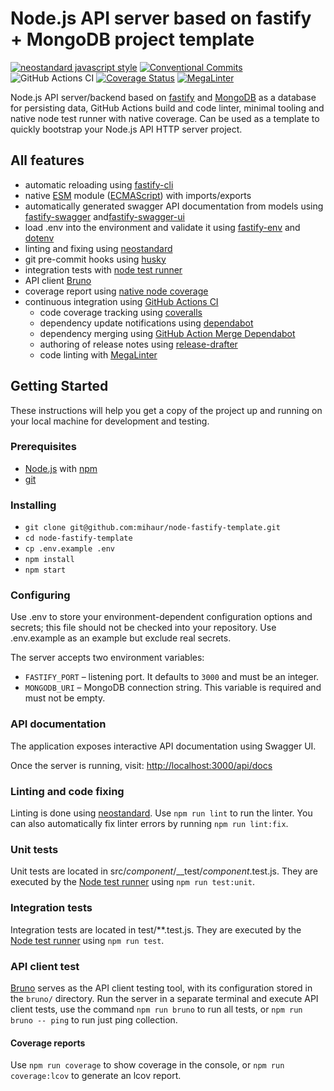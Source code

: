 # Node.js API server based on fastify + MongoDB project template

[![neostandard javascript style][neostandard-image]][neostandard-url]
[![Conventional Commits][conventional-commits-image]][conventional-commits-url]
![GitHub Actions CI][github-action-nodejs-ci-url]
[![Coverage Status][coveralls-badge-url]][coveralls-repo-url]
[![MegaLinter](https://github.com/mihaur/node-fastify-template/workflows/MegaLinter/badge.svg?branch=main)](https://github.com/mihaur/node-fastify-template/actions?query=workflow%3AMegaLinter+branch%3Amain)

Node.js API server/backend based on [fastify][fastify-site-url] and [MongoDB][mongodb-uri] as a database for persisting data, GitHub Actions build and code linter, minimal tooling and native node test runner with native coverage. Can be used as a template to quickly bootstrap your Node.js API HTTP server project.

## All features

* automatic reloading using [fastify-cli][fastify-cli-url]
* native [ESM][esm-url] module ([ECMAScript][ecma-script-url]) with imports/exports
* automatically generated swagger API documentation from models using [fastify-swagger][fastify-swagger-url] and[fastify-swagger-ui][fastify-swagger-ui-url]
* load .env into the environment and validate it using [fastify-env][fastify-env-url] and [dotenv][dotenv-url]
* linting and fixing using [neostandard][neostandard-url]
* git pre-commit hooks using [husky][husky-url]
* integration tests with [node test runner][node-test-url]
* API client [Bruno][bruno-url]
* coverage report using [native node coverage][node-coverage-url]
* continuous integration using [GitHub Actions CI][github-actions-url]
  * code coverage tracking using [coveralls][coveralls-url]
  * dependency update notifications using [dependabot][dependabot-url]
  * dependency merging using [GitHub Action Merge Dependabot][github-action-merge-dependabot]
  * authoring of release notes using [release-drafter][release-drafter-url]
  * code linting with [MegaLinter][mega-linter-url]

## Getting Started

These instructions will help you get a copy of the project up and running on your local machine for development and testing.

### Prerequisites

* [Node.js][node-url] with [npm][npm-url]
* [git][git-book-url]

### Installing

* `git clone git@github.com:mihaur/node-fastify-template.git`
* `cd node-fastify-template`
* `cp .env.example .env`
* `npm install`
* `npm start`

### Configuring

Use .env to store your environment-dependent configuration options and secrets; this file should not be checked into your repository. Use .env.example as an example but exclude real secrets.

The server accepts two environment variables:

* `FASTIFY_PORT` &ndash; listening port. It defaults to `3000` and must be an integer.
* `MONGODB_URI` &ndash; MongoDB connection string. This variable is required and must not be empty.

### API documentation

The application exposes interactive API documentation using Swagger UI.

Once the server is running, visit: <http://localhost:3000/api/docs>

### Linting and code fixing

Linting is done using [neostandard][neostandard-url]. Use `npm run lint` to run the linter. You can also automatically fix linter errors by running `npm run lint:fix`.

### Unit tests

Unit tests are located in src/*component*/__test/*component*.test.js. They are executed by the [Node test runner][node-test-url] using `npm run test:unit`.

### Integration tests

Integration tests are located in test/**.test.js. They are executed by the [Node test runner][node-test-url] using `npm run test`.

### API client test

[Bruno][bruno-url] serves as the API client testing tool, with its configuration stored in the `bruno/` directory. Run the server in a separate terminal and execute API client tests, use the command `npm run bruno` to run all tests, or `npm run bruno -- ping` to run just ping collection.

#### Coverage reports

Use `npm run coverage` to show coverage in the console, or `npm run coverage:lcov` to generate an lcov report.

[bruno-url]: https://www.usebruno.com/
[conventional-commits-image]: https://img.shields.io/badge/Conventional%20Commits-1.0.0-yellow.svg
[conventional-commits-url]: https://conventionalcommits.org/
[coveralls-url]: https://coveralls.io/
[coveralls-repo-url]: https://coveralls.io/github/mihaur/node-fastify-template?branch=main
[coveralls-badge-url]: https://coveralls.io/repos/github/mihaur/node-fastify-template/badge.svg?branch=main
[dependabot-url]: https://dependabot.com/
[dotenv-url]: https://github.com/motdotla/dotenv
[ecma-script-url]: https://tc39.es/ecma262/#sec-ecmascript-language-scripts-and-modules
[esm-url]: https://nodejs.org/api/esm.html#esm_modules_ecmascript_modules
[fastify-cli-url]: https://github.com/fastify/fastify-cli
[fastify-env-url]: https://github.com/fastify/fastify-env
[fastify-site-url]: https://fastify.dev/
[fastify-swagger-url]: https://github.com/fastify/fastify-swagger
[fastify-swagger-ui-url]: https://github.com/fastify/fastify-swagger-ui
[git-book-url]: https://git-scm.com/book/en/v2/Getting-Started-Installing-Git
[github-action-merge-dependabot]: https://github.com/marketplace/actions/github-action-merge-dependabot
[github-action-nodejs-ci-url]: https://github.com/mihaur/node-fastify-template/workflows/Node.JS%20CI/badge.svg
[github-actions-url]: https://github.com/features/actions
[husky-url]: https://typicode.github.io/husky
[neostandard-url]: https://github.com/neostandard/neostandard
[neostandard-image]: https://img.shields.io/badge/code_style-neostandard-brightgreen?style=flat
[node-test-url]: https://nodejs.org/api/test.html
[node-coverage-url]: https://nodejs.org/docs/latest/api/test.html#collecting-code-coverage
[node-url]: https://nodejs.org/en/
[npm-url]: https://www.npmjs.com/
[mega-linter-url]: https://megalinter.github.io
[mongodb-uri]: https://www.mongodb.com/
[release-drafter-url]: https://github.com/marketplace/actions/release-drafter

